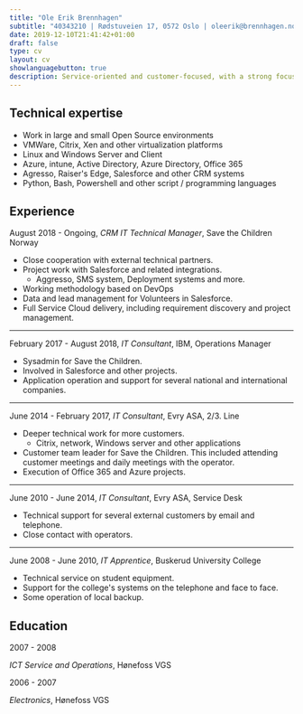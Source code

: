 ```yaml
---
title: "Ole Erik Brennhagen"
subtitle: "40343210 | Rødstuveien 17, 0572 Oslo | oleerik@brennhagen.no"
date: 2019-12-10T21:41:42+01:00
draft: false
type: cv
layout: cv
showlanguagebutton: true
description: Service-oriented and customer-focused, with a strong focus on customer satisfaction. He has extensive experience with systems such as Citrix, Windows Server, Xenserver, general network systems, development, Salesforce and other systems / applications. He is a good colleague with focus on good environment in the workplace, always pleasant and helpful.
---
```

Technical expertise
------------------
- Work in large and small Open Source environments
- VMWare, Citrix, Xen and other virtualization platforms
- Linux and Windows Server and Client
- Azure, intune, Active Directory, Azure Directory, Office 365
- Agresso, Raiser's Edge, Salesforce and other CRM systems
- Python, Bash, Powershell and other script / programming languages

Experience
------------------
August 2018 - Ongoing, *CRM IT Technical Manager*, Save the Children Norway
- Close cooperation with external technical partners.
- Project work with Salesforce and related integrations.
    - Aggresso, SMS system, Deployment systems and more.
- Working methodology based on DevOps
- Data and lead management for Volunteers in Salesforce.
- Full Service Cloud delivery, including requirement discovery and project management.

________________

February 2017 - August 2018, *IT Consultant*, IBM, Operations Manager
- Sysadmin for Save the Children.
- Involved in Salesforce and other projects.
- Application operation and support for several national and international companies.
________________

June 2014 - February 2017, *IT Consultant*, Evry ASA, 2/3. Line
- Deeper technical work for more customers.
    - Citrix, network, Windows server and other applications
- Customer team leader for Save the Children. This included attending customer meetings and daily meetings with the operator.
- Execution of Office 365 and Azure projects.
________________

June 2010 - June 2014, *IT Consultant*, Evry ASA, Service Desk
- Technical support for several external customers by email and telephone.
- Close contact with operators.
________________
June 2008 - June 2010, *IT Apprentice*, Buskerud University College
- Technical service on student equipment.
- Support for the college's systems on the telephone and face to face.
- Some operation of local backup.

Education
------------------
2007 - 2008

*ICT Service and Operations*, Hønefoss VGS

2006 - 2007

*Electronics*, Hønefoss VGS
